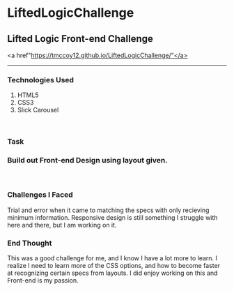 # LiftedLogicChallenge
<h2>Lifted Logic Front-end Challenge</h2>

<a href"https://tmccoy12.github.io/LiftedLogicChallenge/"</a>

<hr />

<h3> Technologies Used </h3>
<ol>
<li>HTML5</li>
<li> CSS3</li>
<li> Slick Carousel </li>
</ol>

<br />
<h3> Task <h3>
<p> Build out Front-end Design using layout given. </p>
<br />
<h3> Challenges I Faced </h3>
<p> Trial and error when it came to matching the specs with only recieving minimum information. Responsive design is still something I struggle with here and there, but I am working on it.</p>

<h3>End Thought</h3>
<p>This was a good challenge for me, and I know I have a lot more to learn. I realize I need to learn more of the CSS options, and how to become faster at recognizing certain specs from layouts. I did enjoy working on this and Front-end is my passion. </p>
